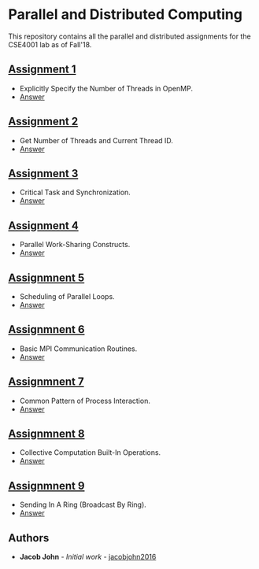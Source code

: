 # Parallel and Distributed Computing

This repository contains all the parallel and distributed assignments for the CSE4001 lab as of Fall'18.

## [Assignment 1](https://github.com/jacobjohn2016/Parallel-and-Distributed-Computing/tree/master/Assignment_1)
* Explicitly Specify the Number of Threads in OpenMP.
* [Answer](https://github.com/jacobjohn2016/Parallel-and-Distributed-Computing/blob/master/Assignment_1/assignment_1.pdf)

## [Assignment 2](https://github.com/jacobjohn2016/Parallel-and-Distributed-Computing/tree/master/Assignment_2)
* Get Number of Threads and Current Thread ID.
* [Answer](https://github.com/jacobjohn2016/Parallel-and-Distributed-Computing/blob/master/Assignment_2/assignment_2.pdf)

## [Assignment 3](https://github.com/jacobjohn2016/Parallel-and-Distributed-Computing/tree/master/Assignment_3)
* Critical Task and Synchronization.
* [Answer](https://github.com/jacobjohn2016/Parallel-and-Distributed-Computing/blob/master/Assignment_3/assignment_3.pdf)

## [Assignment 4](https://github.com/jacobjohn2016/Parallel-and-Distributed-Computing/tree/master/Assignment_4)
* Parallel Work-Sharing Constructs.
* [Answer](https://github.com/jacobjohn2016/Parallel-and-Distributed-Computing/blob/master/Assignment_4/assignment_4.pdf)

## [Assignmnent 5](https://github.com/jacobjohn2016/Parallel-and-Distributed-Computing/blob/master/Assignment_5)
* Scheduling of Parallel Loops.
* [Answer](https://github.com/jacobjohn2016/Parallel-and-Distributed-Computing/blob/master/Assignment_5/assignment_5.pdf)

## [Assignmnent 6](https://github.com/jacobjohn2016/Parallel-and-Distributed-Computing/blob/master/Assignment_6)
* Basic MPI Communication Routines.
* [Answer](https://github.com/jacobjohn2016/Parallel-and-Distributed-Computing/blob/master/Assignment_6/assignment_6.pdf)

## [Assignmnent 7](https://github.com/jacobjohn2016/Parallel-and-Distributed-Computing/blob/master/Assignment_7)
* Common Pattern of Process Interaction.
* [Answer](https://github.com/jacobjohn2016/Parallel-and-Distributed-Computing/blob/master/Assignment_7/assignment_7.pdf)

## [Assignmnent 8](https://github.com/jacobjohn2016/Parallel-and-Distributed-Computing/blob/master/Assignment_8)
* Collective Computation Built-In Operations.
* [Answer](https://github.com/jacobjohn2016/Parallel-and-Distributed-Computing/blob/master/Assignment_8/assignment_8.pdf)

## [Assignmnent 9](https://github.com/jacobjohn2016/Parallel-and-Distributed-Computing/blob/master/Assignment_9)
* Sending In A Ring (Broadcast By Ring).
* [Answer](https://github.com/jacobjohn2016/Parallel-and-Distributed-Computing/blob/master/Assignment_9/assignment_9.pdf)

## Authors

* **Jacob John** - *Initial work* - [jacobjohn2016](github.com/jacobjohn2016/)